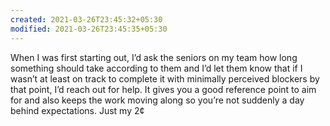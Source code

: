 ```yaml
---
created: 2021-03-26T23:45:32+05:30
modified: 2021-03-26T23:45:35+05:30
---
```


When I was first starting out, I’d ask the seniors on my team how long something should take according to them and I’d let them know that if I wasn’t at least on track to complete it with minimally perceived blockers by that point, I’d reach out for help. It gives you a good reference point to aim for and also keeps the work moving along so you’re not suddenly a day behind expectations. Just my 2¢